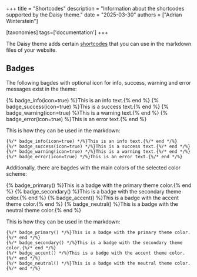 +++
title = "Shortcodes"
description = "Information about the shortcodes supported by the Daisy theme."
date = "2025-03-30"
authors = ["Adrian Winterstein"]

[taxonomies]
tags=['documentation']
+++

The Daisy theme adds certain [shortcodes](https://www.getzola.org/documentation/content/shortcodes/) that you can use in the markdown files of your website.

## Badges


The following bagdes with optional icon for info, success, warning and error messages exist in the theme:

{% badge_info(icon=true) %}This is an info text.{% end %}
{% badge_success(icon=true) %}This is a success text.{% end %}
{% badge_warning(icon=true) %}This is a warning text.{% end %}
{% badge_error(icon=true) %}This is an error text.{% end %}

This is how they can be used in the markdown:

```jinja2
{%/* badge_info(icon=true) */%}This is an info text.{%/* end */%}
{%/* badge_success(icon=true) */%}This is a success text.{%/* end */%}
{%/* badge_warning(icon=true) */%}This is a warning text.{%/* end */%}
{%/* badge_error(icon=true) */%}This is an error text.{%/* end */%}
```

Additionally, there are bagdes with the main colors of the selected color scheme:

{% badge_primary() %}This is a badge with the primary theme color.{% end %}
{% badge_secondary() %}This is a badge with the secondary theme color.{% end %}
{% badge_accent() %}This is a badge with the accent theme color.{% end %}
{% badge_neutral() %}This is a badge with the neutral theme color.{% end %}

This is how they can be used in the markdown:

```jinja2
{%/* badge_primary() */%}This is a badge with the primary theme color.{%/* end */%}
{%/* badge_secondary() */%}This is a badge with the secondary theme color.{%/* end */%}
{%/* badge_accent() */%}This is a badge with the accent theme color.{%/* end */%}
{%/* badge_neutral() */%}This is a badge with the neutral theme color.{%/* end */%}
```
